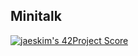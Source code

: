 ## Minitalk
[![jaeskim's 42Project Score](https://badge42.herokuapp.com/api/project/misaev/minitalk)](https://github.com/JaeSeoKim/badge42)
